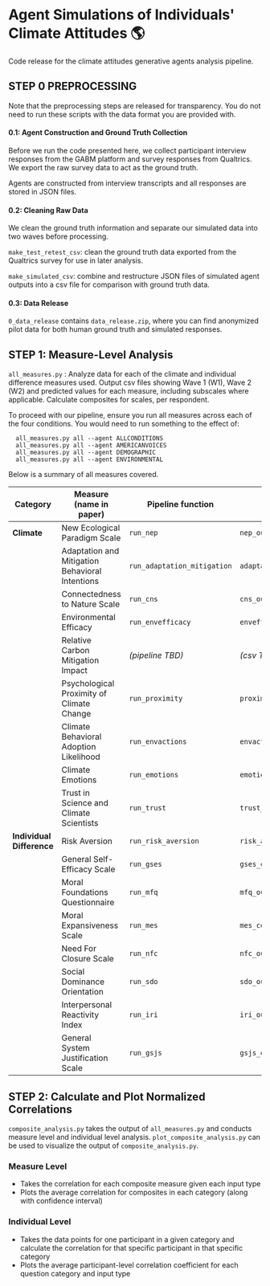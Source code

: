 # Agent Simulations of Individuals' Climate Attitudes 🌎

Code release for the climate attitudes generative agents analysis pipeline. 

## STEP 0 PREPROCESSING
Note that the preprocessing steps are released for transparency. You do not need to run these scripts with the data format you are provided with. 

#### 0.1: Agent Construction and Ground Truth Collection
Before we run the code presented here, we collect participant interview responses from the GABM platform and survey responses from Qualtrics. We export the raw survey data to act as the ground truth. 

Agents are constructed from interview transcripts and all responses are stored in JSON files.


#### 0.2: Cleaning Raw Data
We clean the ground truth information and separate our simulated data into two waves before processing.

`make_test_retest_csv`: clean the ground truth data exported from the Qualtrics survey for use in later analysis.

`make_simulated_csv`: combine and restructure JSON files of simulated agent outputs into a csv file for comparison with ground truth data. 

#### 0.3: Data Release
`0_data_release` contains `data_release.zip`, where you can find anonymized pilot data for both human ground truth and simulated responses.

## STEP 1: Measure-Level Analysis
`all_measures.py` : Analyze data for each of the climate and individual difference measures used. Output csv files showing Wave 1 (W1), Wave 2 (W2) and predicted values for each measure, including subscales where applicable. Calculate composites for scales, per respondent. 

To proceed with our pipeline, ensure you run all measures across each of the four conditions. You would need to run something to the effect of:

```
  all_measures.py all --agent ALLCONDITIONS
  all_measures.py all --agent AMERICANVOICES
  all_measures.py all --agent DEMOGRAPHIC
  all_measures.py all --agent ENVIRONMENTAL
```

Below is a summary of all measures covered.

| Category             | Measure (name in paper)                                | Pipeline function         | Output CSV                        |
|----------------------|--------------------------------------------------------|----------------------------|-----------------------------------|
| **Climate**          | New Ecological Paradigm Scale                          | `run_nep`                  | `nep_output.csv`                  |
|                      | Adaptation and Mitigation Behavioral Intentions        | `run_adaptation_mitigation`| `adaptation_mitigation_output.csv`|
|                      | Connectedness to Nature Scale                          | `run_cns`                  | `cns_output.csv`                  |
|                      | Environmental Efficacy                                 | `run_envefficacy`          | `envefficacy_match.csv`           |
|                      | Relative Carbon Mitigation Impact                      | *(pipeline TBD)*           | *(csv TBD)*                       |
|                      | Psychological Proximity of Climate Change              | `run_proximity`            | `proximity_output.csv`            |
|                      | Climate Behavioral Adoption Likelihood                 | `run_envactions`           | `envactions_output.csv `          |
|                      | Climate Emotions                                       | `run_emotions`             | `emotions_output.csv`             |
|                      | Trust in Science and Climate Scientists                | `run_trust`                | `trust_output.csv`                |
| **Individual Difference** | Risk Aversion                                     | `run_risk_aversion`        | `risk_aversion_output.csv`        |
|                      | General Self-Efficacy Scale                            | `run_gses`                 | `gses_output.csv`                 |
|                      | Moral Foundations Questionnaire                        | `run_mfq`                  | `mfq_output.csv`                  |
|                      | Moral Expansiveness Scale                              | `run_mes`                  | `mes_composite_output.csv`        |
|                      | Need For Closure Scale                                 | `run_nfc`                  | `nfc_output.csv`                  |
|                      | Social Dominance Orientation                           | `run_sdo`                  | `sdo_output.csv`                  |
|                      | Interpersonal Reactivity Index                         | `run_iri`                  | `iri_output.csv`                  |
|                      | General System Justification Scale                     | `run_gsjs`                 | `gsjs_output.csv`                 |



## STEP 2: Calculate and Plot Normalized Correlations
`composite_analysis.py` takes the output of `all_measures.py` and conducts measure level and individual level analysis. 
`plot_composite_analysis.py` can be used to visualize the output of `composite_analysis.py`.
### Measure Level
- Takes the correlation for each composite measure given each input type
- Plots the average correlation for composites in each category (along with confidence interval)

### Individual Level
- Takes the data points for one participant in a given category and calculate the correlation for that specific participant in that specific category
- Plots the average participant-level correlation coefficient for each question category and input type
